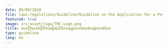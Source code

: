 ```yaml
---
date: 09/09/2020
file: laws-regulations/Guideline/Guideline on the Application for a Permit to Build Cell Tower.pdf
featured: true
image: src/asset/logo/TRC-Logo.png
title: សេចក្តីណែនាំស្តីពីការស្នើសុំលិខិតអនុញ្ញាតសាងសង់បង្គោលអង់តែន
type: guideline
lang: km
---
```

